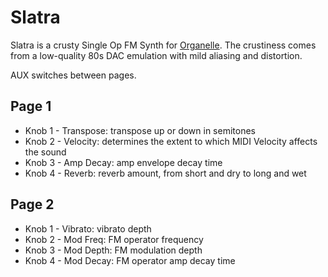 # Slatra

Slatra is a crusty Single Op FM Synth for [Organelle](https://www.critterandguitari.com/organelle). The crustiness comes from a low-quality 80s DAC emulation with mild aliasing and distortion.

AUX switches between pages.

## Page 1

* Knob 1 - Transpose: transpose up or down in semitones
* Knob 2 - Velocity: determines the extent to which MIDI Velocity affects the sound
* Knob 3 - Amp Decay: amp envelope decay time
* Knob 4 - Reverb: reverb amount, from short and dry to long and wet

## Page 2

* Knob 1 - Vibrato: vibrato depth
* Knob 2 - Mod Freq: FM operator frequency
* Knob 3 - Mod Depth: FM modulation depth
* Knob 4 - Mod Decay: FM operator amp decay time
